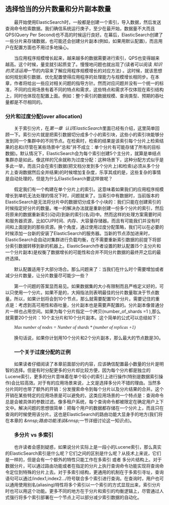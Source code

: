 ## 选择恰当的分片数量和分片副本数量

<div style="text-indent:2em">
<p> 最开始使用ElasticSearch时，一般都是创建一个索引，导入数据，然后发送查询命令检索数据。我们确信系统运行庚子，至少在最开始，数据量不大而且QPS(Query Per Second)也不高的时候运行良好。在幕后，ElasticSearch创建了一些分片来存储数据，也可能还会创建分片副本(例如，如果用默认配置)，而且用户在配置方面也不用过多地操心。</p>

<p>当应用程序规模增长起来，越来越多的数据需要进行索引，QPS也变得越来越高。这个时候，量变就引起质变了。慢慢地问题也就出现了(读者可以阅读 <i>知识的灵活运用</i>一节的内容来了解应用程序规模增长的对应方法) 。这时候，就该思想如何规划索引数据、优化配置使得应用程序的处理能力与规模增长相同步。在本章，作者将给出一些应对相关问题的指导方针。然而对应问题并没有一个统一的标准，不同的应用场景有着不同的特点和需求，这些特点和需求不仅体现在索引结构上，同时也体现在配置上面。例如：整个索引的数据规模、查询类型、预期的吞吐量都是不尽相同的。</p>
<h3 style="text-indent:0em;">分片和过度分配(over allocation)</h3>

<p>
关于索引分片，在<i>第一章&nbsp;&nbsp;认识ElasticSearch</i>里面已经有介绍，这里简单回顾一下。索引分片就是把索引数据切分成多个小的索引块，这些小的索引块能够分发到同一个集群中的不同节点。在检索时，检索的结果是该索引每个分片上检索结果的总和(尽管在某些场景中“总和”并不成立：单个分片有可能存储了所有的目标数据)。默认情况下，ElasticSearch会为每个索引创建5个主分片，就算是单结点集群亦是如此。像这样的冗余就称为过度分配：这种场景下，这种分配方式似乎是多此一举，而且只会在索引数据(把文档分发到多个分片上)和检索(必须从多个分片上查询数据然后全并结果)的时候增加复杂度，乐享其成的是，这些复杂的事情是自动处理的，但是为什么ElasticSearch要这样做呢？</p>
<p>假定我们有一个构建在单个分片上的索引。这意味着如果我们的应用程序规模增长到单机无法处理的情况下时，问题就来了。当索引中有数据时，当前版本的ElasticSearch是无法将分片中的数据切分成多个小块的：我们只能在创建索引的时候指定好分片的数量。唯一的解决办法就是重新创建一份多个分片的索引，然后将原来的数据重新索引(动词)到新的索引(名词)中。然而这样的处理方案需要时间和服务器资源，比如CUP时间、内存、大容量存储器。而且有可能我们并没有时间和上面提到的那些资源。换个角度，通过使用过度分配策略，我们可以在必要的时候添加一台新的安装了ElasticSearch的服务器。当新的节点添加进来时，ElasticSearch会自动对集群进行负载均衡，在不需要重新索引数据的前提下将部分索引数据转移到新的机器上。ElasticSearch作者设置的默认配置(5个主分片和一个分片副本)是权衡了数据增长的可能性和合并不同分片数据的最终开之后的最终选择。</p>
<p>默认配置适用于大部分场合。那么问题来了：当我们在什么时个需要增加或者减少分片数量，让分片数量尽可能少一些？</p>
<p>第一个问题的答案显而易见。如果数据集的大小有限制而且严格定义好的，可以只使用一个分片。如果不是的，大拇指法则表明最佳的分片数量取决于节点数量。所以，如果计划将会到10个节点，那么就需要配置10个分片。需要记住的重点是：考虑到高可用性和吞吐量，分片副本也是需要声配置的。分片副本像普通分片一样也占用空间。如果为每个分片指定一个拷贝(number_of_shards =1 ),那么就需要20个分片：10个主分片和10个分片副本。这个简单的公式可以总结如下： </p>
<p style="font-family:optimal;font-style:italic;">Max number of nodes = Number of shards * (number of replicas +1) </p>
<p>换句话说，如果你计划用10个分片和2个分片副本，那么最大的节点数是30。</p>

<h3>一个关于过度分配的正例</h3>

<p>如果读者仔细阅读了本章前面部分的内容，应该确信配置最小数量的分片是明智的选择。但是有时分配更多的分片却比较方便，因为每个分片都是独立的Lucene索引，更多的分片意味着在单个较小的索引上进行操作(特别是数据索引操作)会比较高效。对于有的应用场景来说，上文是选择多分片不错的理由。当然多分片同时也带了额外的开销：分发搜索命令到每个分片以及分片结果的合并。这个开销在某些特定的应用场景是可以避免的，这类应用场景的一个特点是：查询命令总是会被具体的参数过滤。像多租户系统，每个查询命令都被限定在确定用户上下文中。解决问题的思想很简单：把每个用户的数据都存储在一个分片上，而且只在查询的时候使用该分片。这也是ElasticSearch的路由功能大显身手的地方(我们将在本章的 <i>&nnsp;路由功能浅谈&nnsp;</i>一节详细讨论这一知识点)。</p>

<h3>多分片 vs 多索引</h3>
<p>也许读者会感到疑惑，如果说分片实际上是一段小的Lucene索引，那么真实的ElasticSearch索引是什么呢？它们之间的区别是什么呢？从技术上来说，它们是一样的，但是会有一个额外的特性只能工作在多索引 或者 多分片结构上。对于数据分片，可以通过路由功能或者在指定的分片上执行查询命令功能实现将查询命令定位到特殊的分片上去。对于多索引结构，更通用的机制在于多索引寻址，查询语句可以通过/index1,index2.../符号联合多个索引进行查询。在查询时，用户也可以通用使用别名(aliasing)特性将多个索引以一个索引的方式显现出来，索引分片时也可以用这个功能。更多不同的地方在于分片和索引的均衡逻辑上，尽管通过人式强行将多个索引部署在一个节点上可以部分减少索引数据的自动化。

</p>
</div>

